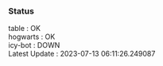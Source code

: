 ### Status


table : OK  
hogwarts : OK  
icy-bot : DOWN  
Latest Update : 2023-07-13 06:11:26.249087

